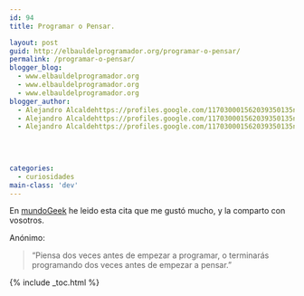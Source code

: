 ```yaml
---
id: 94
title: Programar o Pensar.

layout: post
guid: http://elbauldelprogramador.org/programar-o-pensar/
permalink: /programar-o-pensar/
blogger_blog:
  - www.elbauldelprogramador.org
  - www.elbauldelprogramador.org
  - www.elbauldelprogramador.org
blogger_author:
  - Alejandro Alcaldehttps://profiles.google.com/117030001562039350135noreply@blogger.com
  - Alejandro Alcaldehttps://profiles.google.com/117030001562039350135noreply@blogger.com
  - Alejandro Alcaldehttps://profiles.google.com/117030001562039350135noreply@blogger.com

  
  
  
categories:
  - curiosidades
main-class: 'dev'
---
```

En <a target="_blank" href="http://mundogeek.net/archivos/2011/01/17/programar-o-pensar/">mundoGeek</a> he leido esta cita que me gustó mucho, y la comparto con vosotros.

Anónimo:  


> &#8220;Piensa dos veces antes de empezar a programar, o terminarás programando dos veces antes de empezar a pensar.&#8221;</p>

{% include _toc.html %}
